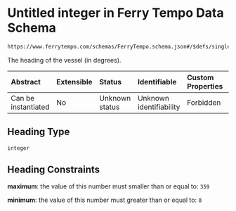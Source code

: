 # Untitled integer in Ferry Tempo Data Schema

```txt
https://www.ferrytempo.com/schemas/FerryTempo.schema.json#/$defs/singleBoatData/properties/Heading
```

The heading of the vessel (in degrees).

| Abstract            | Extensible | Status         | Identifiable            | Custom Properties | Additional Properties | Access Restrictions | Defined In                                                                           |
| :------------------ | :--------- | :------------- | :---------------------- | :---------------- | :-------------------- | :------------------ | :----------------------------------------------------------------------------------- |
| Can be instantiated | No         | Unknown status | Unknown identifiability | Forbidden         | Allowed               | none                | [FerryTempo.schema.json\*](../schemas/FerryTempo.schema.json "open original schema") |

## Heading Type

`integer`

## Heading Constraints

**maximum**: the value of this number must smaller than or equal to: `359`

**minimum**: the value of this number must greater than or equal to: `0`
